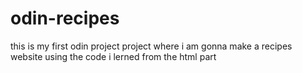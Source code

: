 # odin-recipes

this is my first odin project project where i  am gonna make a recipes website using the code i lerned from the html part

<!-- nov 10th 2024 -->
